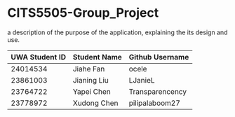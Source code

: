 # CITS5505-Group_Project
a description of the purpose of the application, explaining the its design and use.


| UWA Student ID | Student Name  | Github Username |
|----------------|---------------|-----------------|
|    24014534    |   Jiahe Fan   |     ocele       | 
|    23861003    |  Jianing Liu  |     LJanieL     |  
|    23764722    |   Yapei Chen  | Transparencency |  
|    23778972    |  Xudong Chen  | pilipalaboom27  |  

